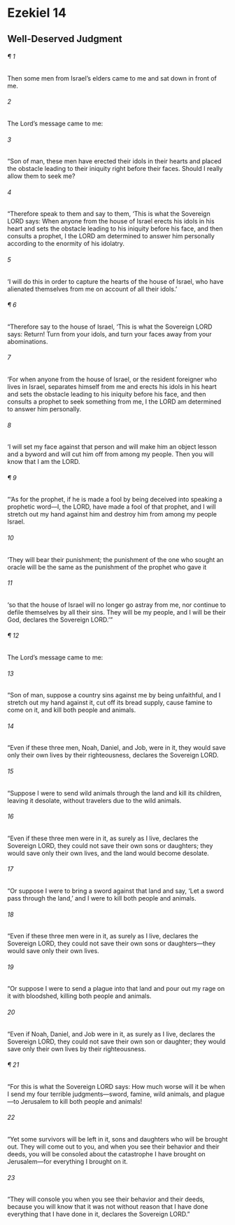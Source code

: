 # Ezekiel 14
## Well-Deserved Judgment
###### ¶ 1
Then some men from Israel’s elders came to me and sat down in front of me.
###### 2
The Lord’s message came to me:
###### 3
“Son of man, these men have erected their idols in their hearts and placed the obstacle leading to their iniquity right before their faces. Should I really allow them to seek me?
###### 4
“Therefore speak to them and say to them, ‘This is what the Sovereign LORD says: When anyone from the house of Israel erects his idols in his heart and sets the obstacle leading to his iniquity before his face, and then consults a prophet, I the LORD am determined to answer him personally according to the enormity of his idolatry.
###### 5
‘I will do this in order to capture the hearts of the house of Israel, who have alienated themselves from me on account of all their idols.’
###### ¶ 6
“Therefore say to the house of Israel, ‘This is what the Sovereign LORD says: Return! Turn from your idols, and turn your faces away from your abominations.
###### 7
‘For when anyone from the house of Israel, or the resident foreigner who lives in Israel, separates himself from me and erects his idols in his heart and sets the obstacle leading to his iniquity before his face, and then consults a prophet to seek something from me, I the LORD am determined to answer him personally.
###### 8
‘I will set my face against that person and will make him an object lesson and a byword and will cut him off from among my people. Then you will know that I am the LORD.
###### ¶ 9
“‘As for the prophet, if he is made a fool by being deceived into speaking a prophetic word—I, the LORD, have made a fool of that prophet, and I will stretch out my hand against him and destroy him from among my people Israel.
###### 10
‘They will bear their punishment; the punishment of the one who sought an oracle will be the same as the punishment of the prophet who gave it
###### 11
‘so that the house of Israel will no longer go astray from me, nor continue to defile themselves by all their sins. They will be my people, and I will be their God, declares the Sovereign LORD.’”
###### ¶ 12
The Lord’s message came to me:
###### 13
“Son of man, suppose a country sins against me by being unfaithful, and I stretch out my hand against it, cut off its bread supply, cause famine to come on it, and kill both people and animals.
###### 14
“Even if these three men, Noah, Daniel, and Job, were in it, they would save only their own lives by their righteousness, declares the Sovereign LORD.
###### 15
“Suppose I were to send wild animals through the land and kill its children, leaving it desolate, without travelers due to the wild animals.
###### 16
“Even if these three men were in it, as surely as I live, declares the Sovereign LORD, they could not save their own sons or daughters; they would save only their own lives, and the land would become desolate.
###### 17
“Or suppose I were to bring a sword against that land and say, ‘Let a sword pass through the land,’ and I were to kill both people and animals.
###### 18
“Even if these three men were in it, as surely as I live, declares the Sovereign LORD, they could not save their own sons or daughters—they would save only their own lives.
###### 19
“Or suppose I were to send a plague into that land and pour out my rage on it with bloodshed, killing both people and animals.
###### 20
“Even if Noah, Daniel, and Job were in it, as surely as I live, declares the Sovereign LORD, they could not save their own son or daughter; they would save only their own lives by their righteousness.
###### ¶ 21
“For this is what the Sovereign LORD says: How much worse will it be when I send my four terrible judgments—sword, famine, wild animals, and plague—to Jerusalem to kill both people and animals!
###### 22
“Yet some survivors will be left in it, sons and daughters who will be brought out. They will come out to you, and when you see their behavior and their deeds, you will be consoled about the catastrophe I have brought on Jerusalem—for everything I brought on it.
###### 23
“They will console you when you see their behavior and their deeds, because you will know that it was not without reason that I have done everything that I have done in it, declares the Sovereign LORD.”

